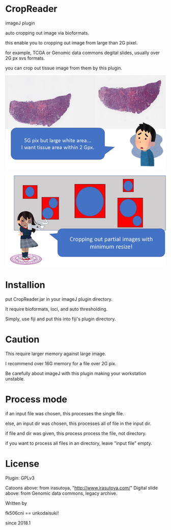 CropReader
============

imageJ plugin

auto cropping out image via bioformats.

this enable you to cropping out image from large than 2G pixel.

for example, TCGA or Genomic data commons degital slides, usually over 2G px svs formats.

you can crop out tissue image from them by this plugin.

![motive](https://github.com/fk506cni/ij_plgin/blob/master/motiv.png)

![resol](https://github.com/fk506cni/ij_plgin/blob/master/resol.png)

Installion
============

put CropReader.jar in your imageJ plugin directory.

It require bioformats, loci, and auto thresholding.

Simply, use fiji and put this into fiji's plugin directory.


Caution
============

This require larger memory against large image.

I recommend over 16G memory for a file over 2G pix.

Be carefully about imageJ with this plugin making your workstation unstable.


Process mode
============

if an input file was chosen, this processes the single file.

else, an input dir was chosen, this processes all of file in the input dir.

if file and dir was given, this process process the file, not directory.

if you want to process all files in an directory, leave "input file" empty.


License
============

Plugin: GPLv3

Catoons above: from irasutoya, "http://www.irasutoya.com/"
Digital slide above: from Genomic data commons, legacy archive.


Written by

fk506cni == unkodaisuki!

since 2018.1